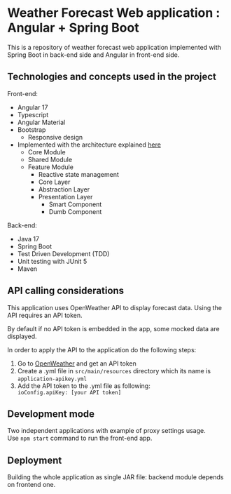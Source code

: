 # Weather Forecast Web application : Angular + Spring Boot

This is a repository of weather forecast web application implemented with Spring Boot in back-end side and Angular in front-end side.

## Technologies and concepts used in the project

Front-end:
- Angular 17
- Typescript
- Angular Material
- Bootstrap
	- Responsive design
- Implemented with the architecture explained [here](https://dev-academy.com/angular-architecture-best-practices/)
	- Core Module
	- Shared Module
	- Feature Module
		- Reactive state management
		- Core Layer
		- Abstraction Layer
		- Presentation Layer
			- Smart Component
			- Dumb Component

Back-end:
- Java 17
- Spring Boot
- Test Driven Development (TDD)
- Unit testing with JUnit 5
- Maven

## API calling considerations
<p>This application uses OpenWeather API to display forecast data. Using the API requires an API token.</p>
<p>By default if no API token is embedded in the app, some mocked data are displayed.</p>
<p>In order to apply the API to the application do the following steps:</p>
<ol>
	<li> Go to <a href="https://openweathermap.org/api">OpenWeather</a> and get an API token</li>
	<li> Create a .yml file in <code>src/main/resources</code> directory which its name is <code>application-apikey.yml</code></li>
	<li> Add the API token to the .yml file as following:</li>
			<code>ioConfig.apiKey: [your API token]</code>
</ol>

## Development mode
Two independent applications with example of proxy settings usage.
<br>Use ``npm start`` command to run the front-end app.

## Deployment
Building the whole application as single JAR file: backend module depends on frontend one.